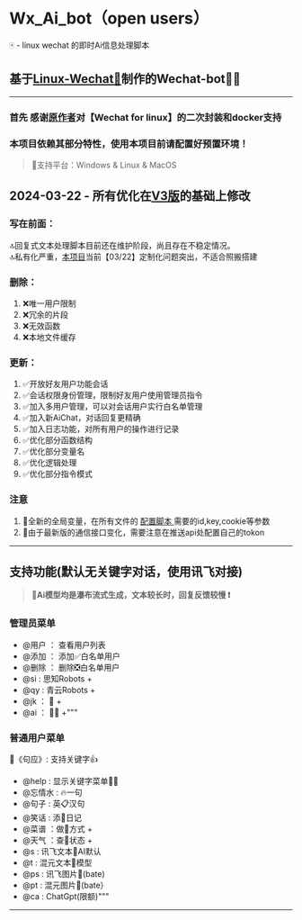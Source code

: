 # Wx_Ai_bot（open users）

🀄 - linux wechat 的即时Ai信息处理脚本

## 基于[Linux-Wechat🚀](https://github.com/danni-cool/wechatbot-webhook)制作的Wechat-bot👨‍🎓
---

### 首先 感谢[原作者](https://github.com/danni-cool)对【Wechat for linux】的二次封装和docker支持

### **本项目依赖其部分特性，使用本项目前请配置好预置环境！**
> 🔵支持平台：Windows & Linux & MacOS

## 2024-03-22 - 所有优化在[V3版](https://github.com/Xyhshell/Wx_Ai_bot/tree/Wx_Ai_bot_V3)的基础上修改

### 写在前面：
🔝回复式文本处理脚本目前还在维护阶段，尚且存在不稳定情况。  
🔝私有化严重，[本项目](https://github.com/Xyhshell/Wx_Ai_bot/tree/Wx_Ai_bot_open_user)当前【03/22】定制化问题突出，不适合照搬搭建


### 删除：
1. ❌唯一用户限制
2. ❌冗余的片段
3. ❌无效函数
4. ❌本地文件缓存

### 更新：
1. ✅开放好友用户功能会话
2. ✅会话权限身份管理，限制好友用户使用管理员指令
3. ✅加入多用户管理，可以对会话用户实行白名单管理
4. ✅加入新AiChat，对话回复更精确
5. ✅加入日志功能，对所有用户的操作进行记录
6. ✅优化部分函数结构
7. ✅优化部分变量名
8. ✅优化逻辑处理
9. ✅优化部分指令模式

### 注意
1. 🔴全新的全局变量，在所有文件的 [ 配置脚本 ](https://github.com/Xyhshell/Wx_Ai_bot/blob/Wx_Ai_bot_open_user/pkg/glb_data.py) 需要的id,key,cookie等参数
2. 🔴由于最新版的通信接口变化，需要注意在推送api处配置自己的tokon
---

## 支持功能(默认无关键字对话，使用讯飞对接)

> **🔵Ai模型均是瀑布流式生成，文本较长时，回复反馈较慢 ❗**


### 管理员菜单
- @用户 ： 查看用户列表
- @添加 ： 添加✅白名单用户
- @删除 ： 删除❎白名单用户
- @si : 思知Robots + 
- @qy : 青云Robots +
- @jk ： 💪 +
- @ai ： 👩‍💻 +"""

### 普通用户菜单
 🐲《句应》: 支持关键字👍
- @help : 显示关键字菜单👨‍🎓
- @忘情水 : 🔥一句
- @句子 : 英📋汉句
- @笑话 : 添🐶日记
- @菜谱 ：做🍳方式 +
- @天气 ：查🌅状态 +
- @s : 讯飞文本🎊AI默认
- @t : 混元文本🚀模型
- @ps : 讯飞图片🌆(bate)
- @pt : 混元图片🌇(bate）
- @ca : ChatGpt(限额)"""
---
